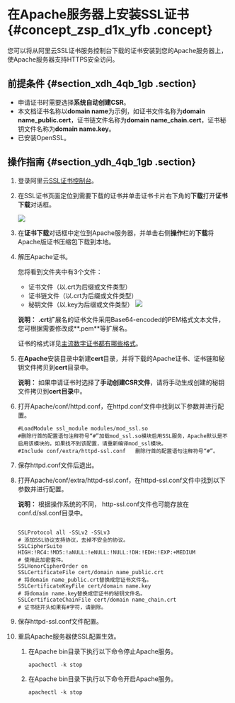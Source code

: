# 在Apache服务器上安装SSL证书 {#concept_zsp_d1x_yfb .concept}

您可以将从阿里云SSL证书服务控制台下载的证书安装到您的Apache服务器上，使Apache服务器支持HTTPS安全访问。

## 前提条件 {#section_xdh_4qb_1gb .section}

-   申请证书时需要选择**系统自动创建CSR**。
-   本文档证书名称以**domain name**为示例，如证书文件名称为**domain name\_public.cert**，证书链文件名称为**domain name\_chain.cert**，证书秘钥文件名称为**domain name.key**。
-   已安装OpenSSL。

## 操作指南 {#section_ydh_4qb_1gb .section}

1.  登录阿里云[SSL证书控制台](https://yundunnext.console.aliyun.com/?p=casnext#/overview/cn-hangzhou)。
2.  在SSL证书页面定位到需要下载的证书并单击证书卡片右下角的**下载**打开**证书下载**对话框。

    ![](http://static-aliyun-doc.oss-cn-hangzhou.aliyuncs.com/assets/img/66242/155020008633499_zh-CN.png)

3.  在**证书下载**对话框中定位到Apache服务器，并单击右侧**操作**栏的**下载**将Apache版证书压缩包下载到本地。
4.  解压Apache证书。

    您将看到文件夹中有3个文件：

    -   证书文件（以.crt为后缀或文件类型）
    -   证书链文件（以.crt为后缀或文件类型）
    -   秘钥文件（以.key为后缀或文件类型）
    ![](http://static-aliyun-doc.oss-cn-hangzhou.aliyuncs.com/assets/img/66001/155020008633689_zh-CN.png)

    **说明：** **.crt**扩展名的证书文件采用Base64-encoded的PEM格式文本文件，您可根据需要修改成**.pem**等扩展名。

    证书的格式详见[主流数字证书都有哪些格式](https://www.alibabacloud.com/help/faq-detail/42214.htm)。

5.  在**Apache**安装目录中新建**cert**目录，并将下载的Apache证书、证书链和秘钥文件拷贝到**cert**目录中。

    **说明：** 如果申请证书时选择了**手动创建CSR文件**，请将手动生成创建的秘钥文件拷贝到**cert目录**中。

6.  打开Apache/conf/httpd.conf，在httpd.conf文件中找到以下参数并进行配置。

    ```
    #LoadModule ssl_module modules/mod_ssl.so   
    #删除行首的配置语句注释符号“#”加载mod_ssl.so模块启用SSL服务，Apache默认是不启用该模块的。如果找不到该配置，请重新编译mod_ssl模块。
    #Include conf/extra/httpd-ssl.conf   删除行首的配置语句注释符号“#”。
    
    ```

7.  保存httpd.conf文件后退出。
8.  打开Apache/conf/extra/httpd-ssl.conf，在httpd-ssl.conf文件中找到以下参数并进行配置。

    **说明：** 根据操作系统的不同， http-ssl.conf文件也可能存放在conf.d/ssl.conf目录中。

    ```
    
    SSLProtocol all -SSLv2 -SSLv3    
    # 添加SSL协议支持协议，去掉不安全的协议。
    SSLCipherSuite HIGH:!RC4:!MD5:!aNULL:!eNULL:!NULL:!DH:!EDH:!EXP:+MEDIUM    
    # 使用此加密套件。
    SSLHonorCipherOrder on
    SSLCertificateFile cert/domain name_public.crt    
    # 将domain name_public.crt替换成您证书文件名。
    SSLCertificateKeyFile cert/domain name.key    
    # 将domain name.key替换成您证书的秘钥文件名。
    SSLCertificateChainFile cert/domain name_chain.crt   
    # 证书链开头如果有#字符，请删除。
    ```

9.  保存httpd-ssl.conf文件配置。
10. 重启Apache服务器使SSL配置生效。
    1.  在Apache bin目录下执行以下命令停止Apache服务。

        ```
        apachectl -k stop
        ```

    2.  在Apache bin目录下执行以下命令开启Apache服务。

        ```
        apachectl -k stop
        ```


